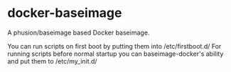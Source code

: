 docker-baseimage
================

A phusion/baseimage based Docker baseimage.

You can run scripts on first boot by putting them into /etc/firstboot.d/ For running scripts before normal startup you can baseimage-docker's ability and put them to /etc/my_init.d/
